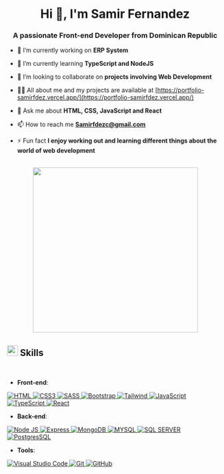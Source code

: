 <h1 align="center">Hi 👋, I'm Samir Fernandez</h1>
<h3 align="center">A passionate Front-end Developer from Dominican Republic</h3>

- 🔭 I’m currently working on **ERP System**

- 🌱 I’m currently learning **TypeScript and NodeJS**

- 👯 I’m looking to collaborate on **projects involving Web Development**

- 👨‍💻 All about me and my projects are available at [https://portfolio-samirfdez.vercel.app/](https://portfolio-samirfdez.vercel.app/)

- 💬 Ask me about **HTML, CSS, JavaScript and React**

- 📫 How to reach me **Samirfdezc@gmail.com**

- ⚡ Fun fact **I enjoy working out and learning different things about the world of web development**

<p align="center">
  <br/>
   <img width="385px" src="https://github-readme-stats.anuraghazra1.vercel.app/api/top-langs/?username=SamirFdez&layout=compact&theme=onedark" />
</p>

## <img src="https://media2.giphy.com/media/QssGEmpkyEOhBCb7e1/giphy.gif?cid=ecf05e47a0n3gi1bfqntqmob8g9aid1oyj2wr3ds3mg700bl&rid=giphy.gif" width ="25"><b> Skills</b>
<br>

- **Front-end**:
  <br>

<a href="https://developer.mozilla.org/en-US/docs/Web/HTML" target="_blank" rel="noreferrer"> 
  <img src="https://img.shields.io/badge/HTML5%20-%23E34F26.svg?style=for-the-badge&logo=html5&logoColor=white" alt="HTML"/> 
</a>
<a href="https://developer.mozilla.org/en-US/docs/Web/CSS" target="_blank" rel="noreferrer"> 
  <img src="https://img.shields.io/badge/CSS%20-%231572B6.svg?style=for-the-badge&logo=css3&logoColor=white" alt="CSS3"/> 
</a>
<a href="https://sass-lang.com/documentation/" target="_blank" rel="noreferrer"> 
  <img src="https://img.shields.io/badge/Sass-CC6699?style=for-the-badge&logo=sass&logoColor=white" alt="SASS"/> 
</a>
<a href="https://getbootstrap.com/docs/5.0/getting-started/introduction/" target="_blank" rel="noreferrer"> 
  <img src="https://img.shields.io/badge/Bootstrap-563D7C?style=for-the-badge&logo=bootstrap&logoColor=white" alt="Bootstrap"/> 
</a>
<a href="https://tailwindcss.com/docs/installation" target="_blank" rel="noreferrer"> 
  <img src="https://img.shields.io/badge/Tailwind_CSS-38B2AC?style=for-the-badge&logo=tailwind-css&logoColor=white" alt="Tailwind"/> 
</a>
<a href="https://developer.mozilla.org/en-US/docs/Web/JavaScript" target="_blank" rel="noreferrer"> 
  <img src="https://img.shields.io/badge/JavaScript%20-%23F7DF1E.svg?style=for-the-badge&logo=javascript&logoColor=black" alt="JavaScript"/> 
</a>
<a href="https://www.typescriptlang.org/docs/" target="_blank" rel="noreferrer"> 
  <img src="https://img.shields.io/badge/TypeScript-007ACC?style=for-the-badge&logo=typescript&logoColor=white" alt="TypeScript"/> 
</a>
<a href="https://react.dev/" target="_blank" rel="noreferrer"> 
  <img src="https://img.shields.io/badge/React%20-%2320232a.svg?style=for-the-badge&logo=react&logoColor=%2361DAFB" alt="React"/> 
</a>

- **Back-end**:
  <br>
  
<a href="https://nodejs.org/en" target="_blank" rel="noreferrer"> 
  <img src="https://img.shields.io/badge/Node.js-43853D?style=for-the-badge&logo=node.js&logoColor=white" alt="Node JS"/> 
</a>
<a href="https://expressjs.com/" target="_blank" rel="noreferrer"> 
  <img src="https://img.shields.io/badge/Express.js-404D59?style=for-the-badge" alt="Express"/> 
</a>
<a href="https://www.mongodb.com/" target="_blank" rel="noreferrer"> 
  <img src="https://img.shields.io/badge/MongoDB-4EA94B?style=for-the-badge&logo=mongodb&logoColor=white" alt="MongoDB"/> 
</a>
<a href="https://dev.mysql.com/doc/" target="_blank" rel="noreferrer"> 
  <img src="https://img.shields.io/badge/MySQL-005C84?style=for-the-badge&logo=mysql&logoColor=white" alt="MYSQL"/> 
</a>
<a href="https://learn.microsoft.com/en-us/sql/sql-server/?view=sql-server-ver16" target="_blank" rel="noreferrer"> 
  <img src="https://img.shields.io/badge/Microsoft_SQL_Server-CC2927?style=for-the-badge&logo=microsoft-sql-server&logoColor=white" alt="SQL SERVER"/> 
</a>
<a href="https://developer.mozilla.org/en-US/docs/Web/JavaScript" target="_blank" rel="noreferrer"> 
  <img src="https://img.shields.io/badge/PostgreSQL-316192?style=for-the-badge&logo=postgresql&logoColor=white" alt="PostgresSQL"/> 
</a>

- **Tools**:
  <br>

<a href="https://code.visualstudio.com/docs" target="_blank" rel="noreferrer"> 
  <img src="https://img.shields.io/badge/Visual_Studio_Code-0078D4?style=for-the-badge&logo=visual%20studio%20code&logoColor=white" alt="Visual Studio Code"/> 
</a>
<a href="[https://developer.mozilla.org/en-US/docs/Web/JavaScript](https://www.git-scm.com/doc)" target="_blank" rel="noreferrer"> 
  <img src="https://img.shields.io/badge/git-%23F05033.svg?style=for-the-badge&logo=git&logoColor=white" alt="Git"/> 
</a>
<a href="https://docs.github.com/es" target="_blank" rel="noreferrer"> 
  <img src="https://img.shields.io/badge/github-%23121011.svg?style=for-the-badge&logo=github&logoColor=white" alt="GitHub"/> 
</a>

<!--

**SamirFdez/SamirFdez** is a ✨ _special_ ✨ repository because its `README.md` (this file) appears on your GitHub profile.

Here are some ideas to get you started:

- 🔭 I’m currently working on ...
- 🌱 I’m currently learning ...
- 👯 I’m looking to collaborate on ...
- 🤔 I’m looking for help with ...
- 💬 Ask me about ...
- 📫 How to reach me: ...
- 😄 Pronouns: ...
- ⚡ Fun fact: ...
-->
